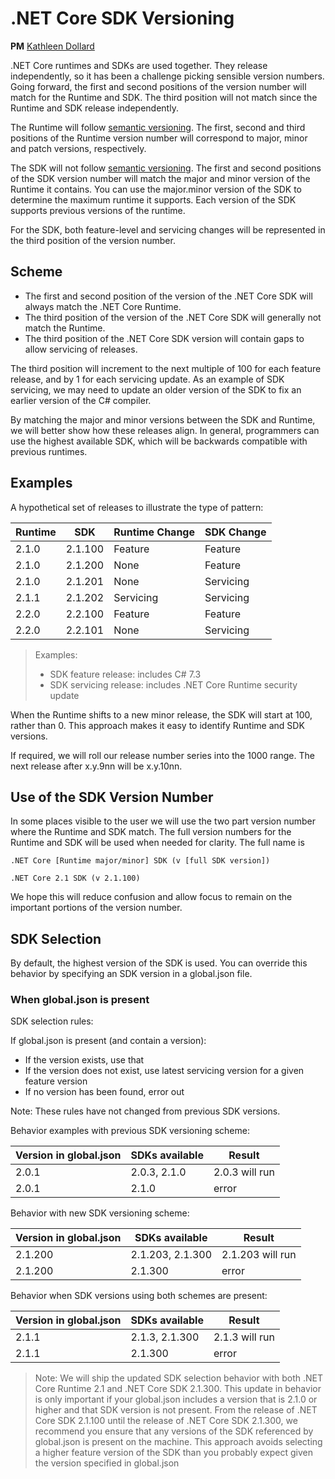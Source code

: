 # .NET Core SDK Versioning

**PM** [Kathleen Dollard](https://github.com/KathleenDollard)

.NET Core runtimes and SDKs are used together. They release independently, so it has been a challenge picking sensible version numbers. Going forward, the first and second positions of the version number will match for the Runtime and SDK. The third position will not match since the Runtime and SDK release independently.

The Runtime will follow [semantic versioning](https://semver.org/). The first, second and third positions of the Runtime version number will correspond to major, minor and patch versions, respectively.

The SDK will not follow [semantic versioning](https://semver.org/). The first and second positions of the SDK version number will match the major and minor version of the Runtime it contains. You can use the major.minor version of the SDK to determine the maximum runtime it supports. Each version of the SDK supports previous versions of the runtime. 

For the SDK, both feature-level and servicing changes will be represented in the third position of the version number.

## Scheme

* The first and second position of the version of the .NET Core SDK will always match the .NET Core Runtime.
* The third position of the version of the .NET Core SDK will generally not match the Runtime.
* The third position of the .NET Core SDK version will contain gaps to allow servicing of releases.

The third position will increment to the next multiple of 100 for each feature release, and by 1 for each servicing update. As an example of SDK servicing, we may need to update an older version of the SDK to fix an earlier version of the C# compiler.

By matching the major and minor versions between the SDK and Runtime, we will better show how these releases align. In general, programmers can use the highest available SDK, which will be backwards compatible with previous runtimes.

## Examples

A hypothetical set of releases to illustrate the type of pattern:

| Runtime | SDK     | Runtime Change | SDK Change |
|---------|---------|----------------|------------|
| 2.1.0   | 2.1.100 | Feature        | Feature    |
| 2.1.0   | 2.1.200 | None           | Feature    |
| 2.1.0   | 2.1.201 | None           | Servicing  |
| 2.1.1   | 2.1.202 | Servicing      | Servicing  |
| 2.2.0   | 2.2.100 | Feature        | Feature    |
| 2.2.0   | 2.2.101 | None           | Servicing  |

> Examples:
>   * SDK feature release: includes C# 7.3
>   * SDK servicing release: includes .NET Core Runtime security update

When the Runtime shifts to a new minor release, the SDK will start at 100, rather than 0. This approach makes it easy to identify Runtime and SDK versions.

If required, we will roll our release number series into the 1000 range. The next release after x.y.9nn will be x.y.10nn.

## Use of the SDK Version Number

In some places visible to the user we will use the two part version number where the Runtime and SDK match. The full version numbers for the Runtime and SDK will be used when needed for clarity. The full name is 

 ```
 .NET Core [Runtime major/minor] SDK (v [full SDK version])

 .NET Core 2.1 SDK (v 2.1.100)
 ```

We hope this will reduce confusion and allow focus to remain on the important portions of the version number.

## SDK Selection

By default, the highest version of the SDK is used. You can override this behavior by specifying an SDK version in a global.json file.

### When global.json is present

SDK selection rules:

If global.json is present (and contain a version):
* If the version exists, use that
* If the version does not exist, use latest servicing version for a given feature version
* If no version has been found, error out

Note: These rules have not changed from previous SDK versions.

Behavior examples with previous SDK versioning scheme:

| Version in global.json| SDKs available | Result         |
|-----------------------|----------------|----------------|
| 2.0.1                 | 2.0.3, 2.1.0   | 2.0.3 will run |
| 2.0.1                 | 2.1.0          | error          |

Behavior with new SDK versioning scheme:

| Version in global.json | SDKs available   | Result           |
|-----------------------|------------------|------------------|
| 2.1.200               | 2.1.203, 2.1.300 | 2.1.203 will run |
| 2.1.200               | 2.1.300          | error            |

Behavior when SDK versions using both schemes are present:

| Version in global.json | SDKs available | Result        |
|-----------------------|----------------|----------------|
| 2.1.1                 | 2.1.3, 2.1.300 | 2.1.3 will run |
| 2.1.1                 | 2.1.300        | error          |

> Note: We will ship the updated SDK selection behavior with both .NET Core Runtime 2.1 and .NET Core SDK 2.1.300. This update in behavior is only important if your global.json includes a version that is 2.1.0 or higher and that SDK version is not present. From the release of .NET Core SDK 2.1.100 until the release of .NET Core SDK 2.1.300, we recommend you ensure that any versions of the SDK referenced by global.json is present on the machine. This approach avoids selecting a higher feature version of the SDK than you probably expect given the version specified in global.json
